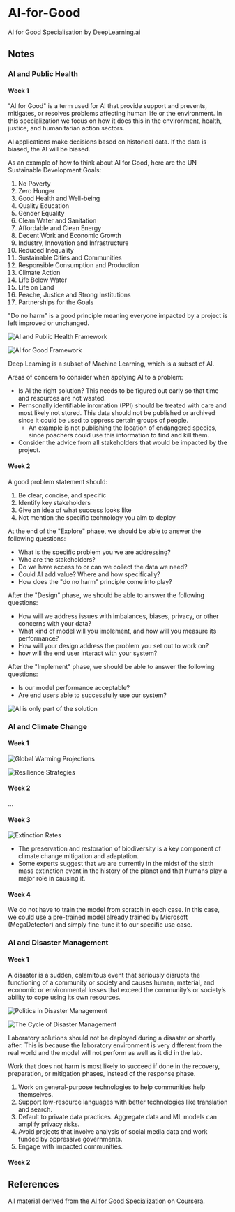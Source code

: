 # AI-for-Good

AI for Good Specialisation by DeepLearning.ai

## Notes

### AI and Public Health

#### Week 1

"AI for Good" is a term used for AI that provide support and prevents, mitigates, or resolves problems affecting human life or the environment. In this specialization we focus on how it does this in the environment, health, justice, and humanitarian action sectors.

AI applications make decisions based on historical data. If the data is biased, the AI will be biased.

As an example of how to think about AI for Good, here are the UN Sustainable Development Goals:

1. No Poverty
2. Zero Hunger
3. Good Health and Well-being
4. Quality Education
5. Gender Equality
6. Clean Water and Sanitation
7. Affordable and Clean Energy
8. Decent Work and Economic Growth
9. Industry, Innovation and Infrastructure
10. Reduced Inequality
11. Sustainable Cities and Communities
12. Responsible Consumption and Production
13. Climate Action
14. Life Below Water
15. Life on Land
16. Peache, Justice and Strong Institutions
17. Partnerships for the Goals

"Do no harm" is a good principle meaning everyone impacted by a project is left improved or unchanged.

![AI and Public Health Framework](images/1_Framework.png)

![AI for Good Framework](images/2_Framework.png)

Deep Learning is a subset of Machine Learning, which is a subset of AI.

Areas of concern to consider when applying AI to a problem:

- Is AI the right solution? This needs to be figured out early so that time and resources are not wasted.
- Pernsonally identifiable inromation (PPI) should be treated with care and most likely not stored. This data should not be published or archived since it could be used to oppress certain groups of people.
  - An example is not publishing the location of endangered species, since poachers could use this information to find and kill them.
- Consider the advice from all stakeholders that would be impacted by the project.

#### Week 2

A good problem statement should:

1. Be clear, concise, and specific
2. Identify key stakeholders
3. Give an idea of what success looks like
4. Not mention the specific technology you aim to deploy

At the end of the "Explore" phase, we should be able to answer the following questions:

- What is the specific problem you we are addressing?
- Who are the stakeholders?
- Do we have access to or can we collect the data we need?
- Could AI add value? Where and how specifically?
- How does the "do no harm" principle come into play?

After the "Design" phase, we should be able to answer the following questions:

- How will we address issues with imbalances, biases, privacy, or other concerns with your data?
- What kind of model will you implement, and how will you measure its performance?
- How will your design address the problem you set out to work on?
- how will the end user interact with your system?

After the "Implement" phase, we should be able to answer the following questions:

- Is our model performance acceptable?
- Are end users able to successfully use our system?

![AI is only part of the solution](images/3_Solution.png)

### AI and Climate Change

#### Week 1

![Global Warming Projections](images/4_Projections.png)

![Resilience Strategies](images/5_Resilience.png)


#### Week 2

...

#### Week 3

![Extinction Rates](images/6_Extinction.png)

- The preservation and restoration of biodiversity is a key component of climate change mitigation and adaptation.
- Some experts suggest that we are currently in the midst of the sixth mass extinction event in the history of the planet and that humans play a major role in causing it.

#### Week 4

We do not have to train the model from scratch in each case. In this case, we could use a pre-trained model already trained by Microsoft (MegaDetector) and simply fine-tune it to our specific use case.

### AI and Disaster Management

#### Week 1

A disaster is a sudden, calamitous event that seriously disrupts the functioning of a community or society and causes human, material, and economic or environmental losses that exceed the community’s or society’s ability to cope using its own resources.

![Politics in Disaster Management](images/7_Politics.png)

![The Cycle of Disaster Management](images/8_Cycle.png)

Laboratory solutions should not be deployed during a disaster or shortly after. This is because the laboratory environment is very different from the real world and the model will not perform as well as it did in the lab.

Work that does not harm is most likely to succeed if done in the recovery, preparation, or mitigation phases, instead of the response phase.

1. Work on general-purpose technologies to help communities help themselves.
2. Support low-resource languages with better technologies like translation and search.
3. Default to private data practices. Aggregate data and ML models can amplify privacy risks.
4. Avoid projects that involve analysis of social media data and work funded by oppressive governments.
5. Engage with impacted communities.

#### Week 2









## References

All material derived from the [AI for Good Specialization](https://www.coursera.org/specializations/ai-for-good) on Coursera.
